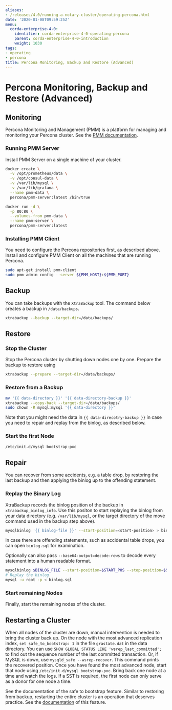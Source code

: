 ```yaml
---
aliases:
- /releases/4.0/running-a-notary-cluster/operating-percona.html
date: '2020-01-08T09:59:25Z'
menu:
  corda-enterprise-4-0:
    identifier: corda-enterprise-4-0-operating-percona
    parent: corda-enterprise-4-0-introduction
    weight: 1030
tags:
- operating
- percona
title: Percona Monitoring, Backup and Restore (Advanced)
---
```



# Percona Monitoring, Backup and Restore (Advanced)


## Monitoring

Percona Monitoring and Management (PMM) is a platform for managing and
monitoring your Percona cluster.  See the [PMM documentation](https://www.percona.com/doc/percona-monitoring-and-management/index.html).


### Running PMM Server

Install PMM Server on a single machine of your cluster.

```sh
docker create \
  -v /opt/prometheus/data \
  -v /opt/consul-data \
  -v /var/lib/mysql \
  -v /var/lib/grafana \
  --name pmm-data \
  percona/pmm-server:latest /bin/true

docker run -d \
  -p 80:80 \
  --volumes-from pmm-data \
  --name pmm-server \
  percona/pmm-server:latest
```


### Installing PMM  Client

You need to configure the Percona repositories first, as described above.
Install and configure PMM Client on all the machines that are running Percona.

```sh
sudo apt-get install pmm-client
sudo pmm-admin config --server ${PMM_HOST}:${PMM_PORT}
```


## Backup

You can take backups with the `XtraBackup` tool. The command below creates a
backup in `/data/backups`.

```sh
xtrabackup --backup --target-dir=/data/backups/
```


## Restore


### Stop the Cluster

Stop the Percona cluster by shutting down nodes one by one. Prepare the backup to restore using

```sh
xtrabackup --prepare --target-dir=/data/backups/
```


### Restore from a Backup

```sh
mv '{{ data-directory }}' '{{ data-directory-backup }}'
xtrabackup --copy-back --target-dir=/data/backups/
sudo chown -R mysql:mysql '{{ data-directory }}'
```

Note that you might need the data in `{{ data-direcotry-backup }}` in case you
need to repair and replay from the binlog, as described below.


### Start the first Node

```sh
/etc/init.d/mysql bootstrap-pxc
```


## Repair

You can recover from some accidents, e.g. a table drop, by restoring the last
backup and then applying the binlog up to the offending statement.


### Replay the Binary Log

XtraBackup records the binlog position of the backup in
`xtrabackup_binlog_info`. Use this positon to start replaying the binlog from
your data directory (e.g. `/var/lib/mysql`, or the target directory of the move command
used in the backup step above).

```sh
mysqlbinlog '{{ binlog-file }}' --start-position=<start-position> > binlog.sql
```

In case there are offending statements, such as
accidental table drops, you can open `binlog.sql` for examination.

Optionally can also pass `--base64-output=decode-rows` to decode every statement into a human readable format.

```sh
mysqlbinlog $BINLOG_FILE --start-position=$START_POS --stop-position=$STOP_POS > binlog.sql
# Replay the binlog
mysql -u root -p < binlog.sql
```


### Start remaining Nodes

Finally, start the remaining nodes of the cluster.


## Restarting a Cluster

When all nodes of the cluster are down, manual intervention is needed to bring
the cluster back up. On the node with the most advanced replication index,
`set safe_to_bootstrap: 1` in the file `grastate.dat` in the data directory.
You can use `SHOW GLOBAL STATUS LIKE 'wsrep_last_committed';` to find out the
sequence number of the last committed transaction. Or, if MySQL is down, use
`mysqld_safe --wsrep-recover`. This command prints the recovered position.
Once you have found the most advanced node, start that node using
`/etc/init.d/mysql bootstrap-pxc`. Bring back one node at a time and watch
the logs. If a SST is required, the first node can only serve as a donor for
one node a time.

See the documentation of the safe to bootstrap feature. Similar to restoring
from backup, restarting the entire cluster is an operation that deserves
practice. See the [documentation](http://galeracluster.com/2016/11/introducing-the-safe-to-bootstrap-feature-in-galera-cluster/)
of this feature.

